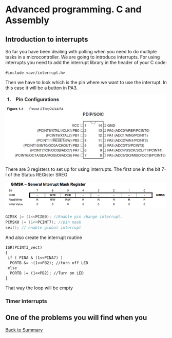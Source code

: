 # Advanced programming. C and Assembly

## Introduction to interrupts
So far you have been dealing with polling when you need to do multiple tasks in a microcontroller. We are going to introduce interrupts. For using interrupts you need to add the interrupt library in the header of your C code:

`#include <avr/interrupt.h>`

Then we have to look which is the pin where we want to use the interrupt. In this case it will be a button in PA3.

![](img/codepro/t44pin.jpg)

There are 3 registers to set up for using interrupts. The first one in the bit 7-I of the Status REGister SREG

![](img/codepro/gimsk.png)


```C
GIMSK |= (1<<PCIE0); //Enable pin change interrupt.
PCMSK0 |= (1<<PCINT7); //pin mask
sei(); // enable global interrupt
```
And also create the interrupt routine
```
ISR(PCINT3_vect)
{
 if ( PINA & (1<<PINA7) )
  PORTB &= ~(1<<PB2); //turn off LED
 else
  PORTB |= (1<<PB2); //Turn on LED
}
```
That way the loop will be empty

### Timer interrupts
One of the problems you will find when you
---
[Back to Summary](../summary.md)
